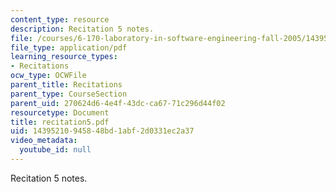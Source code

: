 ```yaml
---
content_type: resource
description: Recitation 5 notes.
file: /courses/6-170-laboratory-in-software-engineering-fall-2005/14395210945848bd1abf2d0331ec2a37_recitation5.pdf
file_type: application/pdf
learning_resource_types:
- Recitations
ocw_type: OCWFile
parent_title: Recitations
parent_type: CourseSection
parent_uid: 270624d6-4e4f-43dc-ca67-71c296d44f02
resourcetype: Document
title: recitation5.pdf
uid: 14395210-9458-48bd-1abf-2d0331ec2a37
video_metadata:
  youtube_id: null
---
```

Recitation 5 notes.

